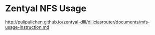 Zentyal NFS Usage
====

http://pulipulichen.github.io/zentyal-dlll/dlllciasrouter/documents/mfs-usage-instruction.md